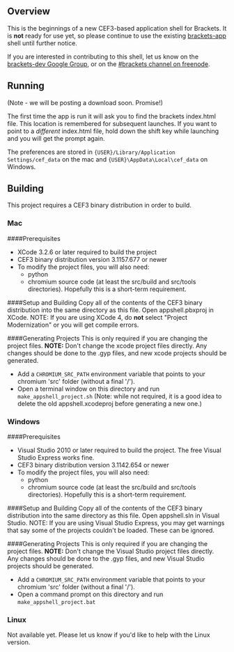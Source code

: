 ## Overview

This is the beginnings of a new CEF3-based application shell for Brackets. It is **not** ready for use yet, so please continue to use the existing [brackets-app](https://github.com/adobe/brackets-app) shell until further notice.

If you are interested in contributing to this shell, let us know on the [brackets-dev Google Group](http://groups.google.com/group/brackets-dev), or on the [#brackets channel on freenode](http://webchat.freenode.net/?channels=brackets).

## Running

(Note - we will be posting a download soon. Promise!)

The first time the app is run it will ask you to find the brackets index.html file. This location is remembered for subsequent launches. If you want to point to a *different* index.html file, hold down the shift key while launching and you will get the prompt again.

The preferences are stored in `{USER}/Library/Application Settings/cef_data` on the mac and `{USER}\AppData\Local\cef_data` on Windows.

## Building

This project requires a CEF3 binary distribution in order to build.

### Mac
####Prerequisites

* XCode 3.2.6 or later required to build the project
* CEF3 binary distribution version 3.1157.677 or newer
* To modify the project files, you will also need:
  * python
  * chromium source code (at least the src/build and src/tools directories). Hopefully this is a short-term requirement.

####Setup and Building
Copy all of the contents of the CEF3 binary distribution into the same directory as this file. Open appshell.pbxproj in XCode. NOTE: If you are using XCode 4, do **not** select "Project Modernization" or you will get compile errors.

####Generating Projects
This is only required if you are changing the project files. **NOTE:** Don't change the xcode project files directly. Any changes should be done to the .gyp files, and new xcode projects should be generated.

* Add a <code>CHROMIUM\_SRC\_PATH</code> environment variable that points to your chromium 'src' folder (without a final '/').
* Open a terminal window on this directory and run <code>make\_appshell\_project.sh</code> (Note: while not required, it is a good idea to delete the old appshell.xcodeproj before generating a new one.)

### Windows

####Prerequisites

* Visual Studio 2010 or later required to build the project. The free Visual Studio Express works fine.
* CEF3 binary distribution version 3.1142.654 or newer
* To modify the project files, you will also need:
  * python
  * chromium source code (at least the src/build and src/tools directories). Hopefully this is a short-term requirement.

####Setup and Building
Copy all of the contents of the CEF3 binary distribution into the same directory as this file. Open appshell.sln in Visual Studio. NOTE: If you are using Visual Studio Express, you may get warnings that say some of the projects couldn't be loaded. These can be ignored.

####Generating Projects
This is only required if you are changing the project files. **NOTE:** Don't change the Visual Studio project files directly. Any changes should be done to the .gyp files, and new Visual Studio projects should be generated.

* Add a <code>CHROMIUM\_SRC\_PATH</code> environment variable that points to your chromium 'src' folder (without a final '/').
* Open a command prompt on this directory and run <code>make\_appshell\_project.bat</code>

### Linux

Not available yet. Please let us know if you'd like to help with the Linux version.
